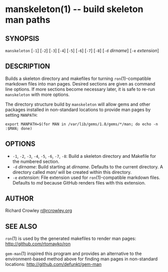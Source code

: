 manskeleton(1) -- build skeleton man paths
==========================================

## SYNOPSIS

`manskeleton` [`-1`] [`-2`] [`-3`] [`-4`] [`-5`] [`-6`] [`-7`] [`-8`] [`-d` _dirname_] [`-e` _extension_]

## DESCRIPTION

Builds a skeleton directory and makefiles for turning `ron`(1)-compatible markdown files into man pages.  Desired sections are given as command line options.  If more sections become necessary later, it is safe to re-run `manskeleton` with more options.

The directory structure build by `manskeleton` will allow gems and other packages installed in non-standard locations to provide man pages by setting `MANPATH`:

    export MANPATH=$(for MAN in /var/lib/gems/1.8/gems/*/man; do echo -n :$MAN; done)

## OPTIONS

* `-1`, `-2`, `-3`, `-4`, `-5`, `-6`, `-7`, `-8`:
  Build a skeleton directory and Makefile for the numbered section.
* `-d` _dirname_:
  Build starting at _dirname_.  Defaults to the current directory.  A directory called _man/_ will be created within this directory.
* `-e` _extension_:
  File extension used for `ron`(1)-compatible markdown files.  Defaults to _md_ because GitHub renders files with this extension.

## AUTHOR

Richard Crowley <r@rcrowley.org>

## SEE ALSO

`ron`(1) is used by the generated makefiles to render man pages: <http://github.com/rtomayko/ron>

`gem-man`(1) inspired this program and provides an alternative to the environment-based method above for finding man pages in non-standard locations: <http://github.com/defunkt/gem-man>
